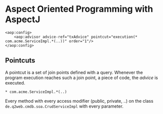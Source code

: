# Aspect Oriented Programming with AspectJ

	<aop:config>
		<aop:advisor advice-ref="txAdvice" pointcut="execution(* com.acme.ServiceImpl.*(..))" order="1"/>
	</aop:config>
	
## Pointcuts

A pointcut is a set of join points defined with a query. Whenever the program execution reaches such a join point, a piece of code, the *advice* is executed.

	* com.acme.ServiceImpl.*(..)
	
Every method with every access modifier (public, private, ..) on the class `de.q2web.cmdb.soa.CrudServiceImpl` with every parameter.
